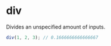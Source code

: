 # div

Divides an unspecified amount of inputs.

```typescript
div(1, 2, 3); // 0.1666666666666667
```
